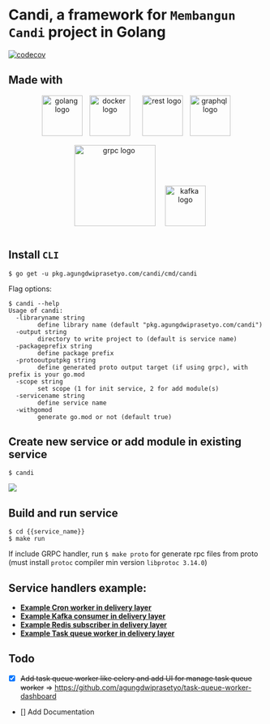 # Candi, a framework for `Membangun Candi` project in Golang

[![codecov](https://codecov.io/gh/agungdwiprasetyo/candi/branch/master/graph/badge.svg)](https://codecov.io/gh/agungdwiprasetyo/candi)

## Made with
<p align="center">
  <img src="https://storage.googleapis.com/agungdp/static/logo/golang.png" width="80" alt="golang logo" />
  <img src="https://storage.googleapis.com/agungdp/static/logo/docker.png" width="80" hspace="10" alt="docker logo" />
  <img src="https://storage.googleapis.com/agungdp/static/logo/rest.png" width="80" hspace="10" alt="rest logo" />
  <img src="https://storage.googleapis.com/agungdp/static/logo/graphql.png" width="80" alt="graphql logo" />
  <img src="https://storage.googleapis.com/agungdp/static/logo/grpc.png" width="160" hspace="15" vspace="15" alt="grpc logo" />
  <img src="https://storage.googleapis.com/agungdp/static/logo/kafka.png" height="80" alt="kafka logo" />
</p>


## Install `CLI`
```
$ go get -u pkg.agungdwiprasetyo.com/candi/cmd/candi
```
Flag options:
```
$ candi --help
Usage of candi:
  -libraryname string
        define library name (default "pkg.agungdwiprasetyo.com/candi")
  -output string
        directory to write project to (default is service name)
  -packageprefix string
        define package prefix
  -protooutputpkg string
        define generated proto output target (if using grpc), with prefix is your go.mod
  -scope string
        set scope (1 for init service, 2 for add module(s)
  -servicename string
        define service name
  -withgomod
        generate go.mod or not (default true)
```


## Create new service or add module in existing service
```
$ candi
```
![](https://storage.googleapis.com/agungdp/static/candi/candi.gif)

## Build and run service
```
$ cd {{service_name}}
$ make run
```
If include GRPC handler, run `$ make proto` for generate rpc files from proto (must install `protoc` compiler min version `libprotoc 3.14.0`)


## Service handlers example:
* [**Example Cron worker in delivery layer**](https://github.com/agungdwiprasetyo/candi/tree/master/codebase/app/cron_worker)
* [**Example Kafka consumer in delivery layer**](https://github.com/agungdwiprasetyo/candi/tree/master/codebase/app/kafka_worker)
* [**Example Redis subscriber in delivery layer**](https://github.com/agungdwiprasetyo/candi/tree/master/codebase/app/redis_worker)
* [**Example Task queue worker in delivery layer**](https://github.com/agungdwiprasetyo/candi/tree/master/codebase/app/task_queue_worker)


## Todo
- [x] ~~Add task queue worker like celery and add UI for manage task queue worker~~ => https://github.com/agungdwiprasetyo/task-queue-worker-dashboard
- [] Add Documentation
